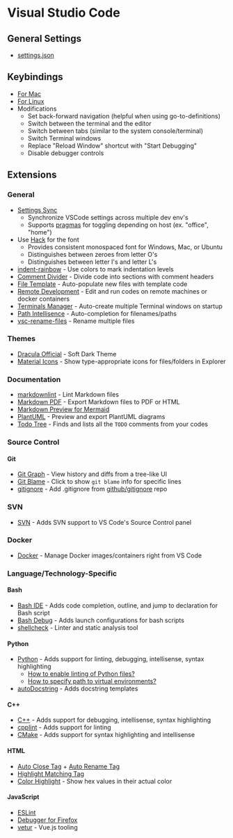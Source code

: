 # Visual Studio Code

## General Settings

* [settings.json](./settings.json)

## Keybindings

* [For Mac](./keybindings.mac.json)
* [For Linux](./keybindings.linux.json)
* Modifications
    * Set back-forward navigation (helpful when using go-to-definitions)
    * Switch between the terminal and the editor
    * Switch between tabs (similar to the system console/terminal)
    * Switch Terminal windows
    * Replace "Reload Window" shortcut with "Start Debugging"
    * Disable debugger controls

## Extensions

### General

* [Settings Sync](https://marketplace.visualstudio.com/items?itemName=Shan.code-settings-sync)
    * Synchronize VSCode settings across multiple dev env's
    * Supports [pragmas](https://github.com/shanalikhan/code-settings-sync/wiki/Sync-Pragmas) for toggling depending on host (ex. "office", "home")
* Use [Hack](https://github.com/source-foundry/Hack) for the font
    * Provides consistent monospaced font for Windows, Mac, or Ubuntu
    * Distinguishes between zeroes from letter O's
    * Distinguishes between letter I's and letter L's
* [indent-rainbow](https://marketplace.visualstudio.com/items?itemName=oderwat.indent-rainbow) - Use colors to mark indentation levels
* [Comment Divider](https://marketplace.visualstudio.com/items?itemName=stackbreak.comment-divider) - Divide code into sections with comment headers
* [File Template](https://marketplace.visualstudio.com/items?itemName=RalfZhang.filetemplate) - Auto-populate new files with template code
* [Remote Development](https://marketplace.visualstudio.com/items?itemName=ms-vscode-remote.vscode-remote-extensionpack) - Edit and run codes on remote machines or docker containers
* [Terminals Manager](https://marketplace.visualstudio.com/items?itemName=fabiospampinato.vscode-terminals) - Auto-create multiple Terminal windows on startup
* [Path Intellisence](https://marketplace.visualstudio.com/items?itemName=christian-kohler.path-intellisense) - Auto-completion for filenames/paths
* [vsc-rename-files](https://marketplace.visualstudio.com/items?itemName=alfnielsen.vsc-rename-files) - Rename multiple files

### Themes

* [Dracula Official](https://marketplace.visualstudio.com/items?itemName=dracula-theme.theme-dracula) - Soft Dark Theme
* [Material Icons](https://marketplace.visualstudio.com/items?itemName=PKief.material-icon-theme) - Show type-appropriate icons for files/folders in Explorer

### Documentation

* [markdownlint](https://marketplace.visualstudio.com/items?itemName=DavidAnson.vscode-markdownlint) - Lint Markdown files
* [Markdown PDF](https://marketplace.visualstudio.com/items?itemName=yzane.markdown-pdf) - Export Markdown files to PDF or HTML
* [Markdown Preview for Mermaid](https://marketplace.visualstudio.com/items?itemName=bierner.markdown-mermaid)
* [PlantUML](https://marketplace.visualstudio.com/items?itemName=jebbs.plantuml) - Preview  and export PlantUML diagrams
* [Todo Tree](https://marketplace.visualstudio.com/items?itemName=Gruntfuggly.todo-tree) - Finds and lists all the `TODO` comments from your codes

### Source Control

#### Git

* [Git Graph](https://marketplace.visualstudio.com/items?itemName=mhutchie.git-graph) - View history and diffs from a tree-like UI
* [Git Blame](https://marketplace.visualstudio.com/items?itemName=waderyan.gitblame) - Click to show `git blame` info for specific lines
* [gitignore](https://marketplace.visualstudio.com/items?itemName=codezombiech.gitignore) - Add .gitignore from [github/gitignore](https://github.com/github/gitignore) repo

### SVN

* [SVN](https://marketplace.visualstudio.com/items?itemName=johnstoncode.svn-scm) - Adds SVN support to VS Code's Source Control panel

### Docker

* [Docker](https://marketplace.visualstudio.com/items?itemName=PeterJausovec.vscode-docker) - Manage Docker images/containers right from VS Code

### Language/Technology-Specific

#### Bash

* [Bash IDE](https://marketplace.visualstudio.com/items?itemName=mads-hartmann.bash-ide-vscode) - Adds code completion, outline, and jump to declaration for Bash script
* [Bash Debug](https://marketplace.visualstudio.com/items?itemName=rogalmic.bash-debug) - Adds launch configurations for bash scripts
* [shellcheck](https://marketplace.visualstudio.com/items?itemName=timonwong.shellcheck) - Linter and static analysis tool

#### Python

* [Python](https://marketplace.visualstudio.com/items?itemName=ms-python.python) - Adds support for linting, debugging, intellisense, syntax highlighting
    * [How to enable linting of Python files?](https://code.visualstudio.com/docs/python/linting)
    * [How to specify path to virtual environments?](https://code.visualstudio.com/docs/python/environments#_where-the-extension-looks-for-environments)
* [autoDocstring](https://marketplace.visualstudio.com/items?itemName=njpwerner.autodocstring) - Adds docstring templates

#### C++

* [C++](https://marketplace.visualstudio.com/items?itemName=ms-vscode.cpptools) - Adds support for debugging, intellisense, syntax highlighting
* [cpplint](https://marketplace.visualstudio.com/items?itemName=mine.cpplint) - Adds support for linting
* [CMake](https://marketplace.visualstudio.com/items?itemName=twxs.cmake) - Adds support for syntax highlighting and intellisense

#### HTML

* [Auto Close Tag](https://marketplace.visualstudio.com/items?itemName=formulahendry.auto-close-tag) + [Auto Rename Tag](https://marketplace.visualstudio.com/items?itemName=formulahendry.auto-rename-tag)
* [Highlight Matching Tag](https://marketplace.visualstudio.com/items?itemName=vincaslt.highlight-matching-tag)
* [Color Highlight](https://marketplace.visualstudio.com/items?itemName=naumovs.color-highlight) - Show hex values in their actual color

#### JavaScript

* [ESLint](https://marketplace.visualstudio.com/items?itemName=dbaeumer.vscode-eslint)
* [Debugger for Firefox](https://marketplace.visualstudio.com/items?itemName=firefox-devtools.vscode-firefox-debug)
* [vetur](https://marketplace.visualstudio.com/items?itemName=octref.vetur) - Vue.js tooling
